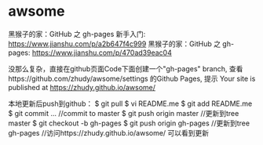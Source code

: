 # awsome
黑猴子的家：GitHub 之 gh-pages 新手入门:   https://www.jianshu.com/p/a2b647f4c999
黑猴子的家：GitHub 之 gh-pages:  https://www.jianshu.com/p/470ad39eac04

没那么复杂，直接在github页面Code下面创建一个"gh-pages" branch, 查看https://github.com/zhudy/awsome/settings 的Github Pages, 提示 Your site is published at https://zhudy.github.io/awsome/

本地更新后push到github：
$ git pull 
$ vi README.me
$ git add README.me
$ git commit ...	//commit to master
$ git push origin master //更新到tree master
$ git checkout -b gh-pages
$ git push origin gh-pages //更新到tree gh-pages
//访问https://zhudy.github.io/awsome/ 可以看到更新
